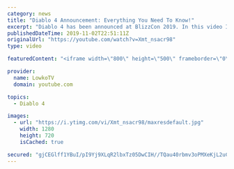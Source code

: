 ```yaml
---
category: news
title: "Diablo 4 Announcement: Everything You Need To Know!"
excerpt: "Diablo 4 has been announced at BlizzCon 2019. In this video I go over everything you need to know about this upcoming Blizzard Entertainment game."
publishedDateTime: 2019-11-02T22:51:11Z
originalUrl: "https://youtube.com/watch?v=Xmt_nsacr98"
type: video

featuredContent: "<iframe width=\"800\" height=\"500\" frameborder=\"0\" src=\"https://www.youtube.com/embed/Xmt_nsacr98\" allow=\"accelerometer; autoplay; encrypted-media; gyroscope; picture-in-picture\" allowfullscreen></iframe>"

provider:
  name: LowkoTV
  domain: youtube.com

topics:
  - Diablo 4

images:
  - url: "https://i.ytimg.com/vi/Xmt_nsacr98/maxresdefault.jpg"
    width: 1280
    height: 720
    isCached: true

secured: "gjCEGlff1YBuI/pI9Yj9XLqR2lbxTz05DwCIH//TQau40rbmv3oPMXeKjL2uCA8x+0rVpJpbMWrNKi/v6qRBKywL3UCi5OD/Cx2tLcwHPuRAA+JG7XfRnpa36iIeQTVsWuEw+YENtP6VdLA1kiBAH6iH26NKIj8Nun2HCT+ZbrQfJfqTDfqODoc1ykH11+3vwe4CB7DLXNwRM4ChDN2UICdpC5uwUW7ysn84KYDueXZJZjBJuiXBw1OyyfsZ1ARgqN/eI4PsqWsKJdW0F00QamQ+5bB7oJX2e08HtAlAh9MyOWdvI487agsJ3QD0SVGP+nEVLOWsH0mAGFGW1z2AwZQCp6qIrqMOHG6IbiSIcLMH6lSS4cyVQa/uloygMuTssgr+p1PYAupPRhD1aIcpGNu8XOMNthnXIp/TdmZQxko427p8D2WuZii6P1VOBa1Y;8pjJncvSdtopJ3oalPCZ1g=="
---
```


